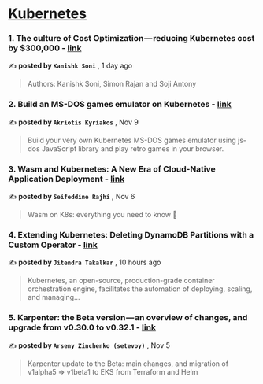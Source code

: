 
<h1><a href=https://medium.com/tag/kubernetes/recommended target="_blank" rel="noopener noreferrer">Kubernetes</a></h1>
<h3>1. The culture of Cost Optimization — reducing Kubernetes cost by $300,000 - <a href=https://medium.com/razorpay-engineering/the-culture-of-cost-optimization-reducing-kubernetes-cost-by-300-000-32611cdd19d9?source=tag_recommended_feed---------0-84----------kubernetes----------1ab2d133_6084_493f_acbd_8b8331816fe6------- target="_blank" rel="noopener noreferrer">link</a></h3>

✍️ **posted by `Kanishk Soni`** <date> , 1 day ago</date>

<blockquote>Authors: Kanishk Soni, Simon Rajan and Soji Antony</blockquote>

<h3>2. Build an MS-DOS games emulator on Kubernetes - <a href=https://medium.com/itnext/build-an-ms-dos-games-emulator-on-kubernetes-146ba6f142d9?source=tag_recommended_feed---------1-107----------kubernetes----------1ab2d133_6084_493f_acbd_8b8331816fe6------- target="_blank" rel="noopener noreferrer">link</a></h3>

✍️ **posted by `Akriotis Kyriakos`** <date> , Nov 9</date>

<blockquote>Build your very own Kubernetes MS-DOS games emulator using js-dos JavaScript library and play retro games in your browser.</blockquote>

<h3>3. Wasm and Kubernetes: A New Era of Cloud-Native Application Deployment - <a href=https://medium.com/@seifeddinerajhi/wasm-and-kubernetes-a-new-era-of-cloud-native-application-deployment-b3c59b39f640?source=tag_recommended_feed---------2-85----------kubernetes----------1ab2d133_6084_493f_acbd_8b8331816fe6------- target="_blank" rel="noopener noreferrer">link</a></h3>

✍️ **posted by `Seifeddine Rajhi`** <date> , Nov 6</date>

<blockquote>Wasm on K8s: everything you need to know 🐳</blockquote>

<h3>4. Extending Kubernetes: Deleting DynamoDB Partitions with a Custom Operator - <a href=https://medium.com/@jittakal/extending-kubernetes-deleting-dynamodb-partitions-with-a-custom-operator-3aa0eb07a2ec?source=tag_recommended_feed---------3-84----------kubernetes----------1ab2d133_6084_493f_acbd_8b8331816fe6------- target="_blank" rel="noopener noreferrer">link</a></h3>

✍️ **posted by `Jitendra Takalkar`** <date> , 10 hours ago</date>

<blockquote>Kubernetes, an open-source, production-grade container orchestration engine, facilitates the automation of deploying, scaling, and managing…</blockquote>

<h3>5. Karpenter: the Beta version — an overview of changes, and upgrade from v0.30.0 to v0.32.1 - <a href=https://medium.com/itnext/karpenter-the-beta-version-an-overview-of-changes-and-upgrade-from-v0-30-0-to-v0-32-1-2bb579bd0561?source=tag_recommended_feed---------4-107----------kubernetes----------1ab2d133_6084_493f_acbd_8b8331816fe6------- target="_blank" rel="noopener noreferrer">link</a></h3>

✍️ **posted by `Arseny Zinchenko (setevoy)`** <date> , Nov 5</date>

<blockquote>Karpenter update to the Beta: main changes, and migration of v1alpha5 => v1beta1 to EKS from Terraform and Helm</blockquote>

